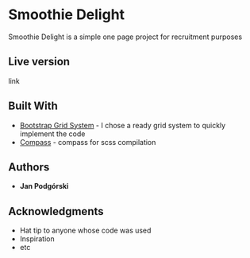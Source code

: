 # Smoothie Delight

Smoothie Delight is a simple one page project for recruitment purposes

## Live version

link

## Built With

* [Bootstrap Grid System](https://getbootstrap.com/) - I chose a ready grid system to quickly implement the code
* [Compass](http://compass-style.org//) - compass for scss compilation

## Authors

* **Jan Podgórski**

## Acknowledgments

* Hat tip to anyone whose code was used
* Inspiration
* etc
